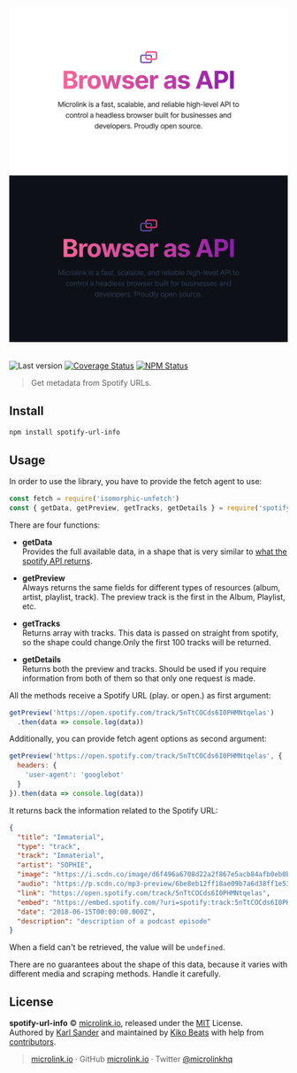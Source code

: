 <div align="center">
  <img src="https://github.com/microlinkhq/cdn/raw/master/dist/logo/banner.png#gh-light-mode-only" alt="microlink logo">
  <img src="https://github.com/microlinkhq/cdn/raw/master/dist/logo/banner-dark.png#gh-dark-mode-only" alt="microlink logo">
  <br>
  <br>
</div>

![Last version](https://img.shields.io/github/tag/microlinkhq/spotify-url-info.svg?style=flat-square)
[![Coverage Status](https://img.shields.io/coveralls/microlinkhq/spotify-url-info.svg?style=flat-square)](https://coveralls.io/github/microlinkhq/spotify.url-info)
[![NPM Status](https://img.shields.io/npm/dm/spotify-url-info.svg?style=flat-square)](https://www.npmjs.org/package/spotify-url-info)

> Get metadata from Spotify URLs.

## Install

```bash
npm install spotify-url-info
```

## Usage

In order to use the library, you have to provide the fetch agent to use:

```js
const fetch = require('isomorphic-unfetch')
const { getData, getPreview, getTracks, getDetails } = require('spotify-url-info')(fetch)
```

There are four functions:

- **getData**<br/>
Provides the full available data, in a shape that is very similar to [what the spotify API returns](https://developer.spotify.com/documentation/web-api/reference/object-model/).

- **getPreview** <br/>
Always returns the same fields for different types of resources (album, artist, playlist, track). The preview track is the first in the Album, Playlist, etc.

- **getTracks** <br/>
Returns array with tracks. This data is passed on straight from spotify, so the shape could change.Only the first 100 tracks will be returned.

- **getDetails** <br/>
  Returns both the preview and tracks. Should be used if you require information from both of them so that only one request is made.

All the methods receive a Spotify URL (play. or open.) as first argument:

```js
getPreview('https://open.spotify.com/track/5nTtCOCds6I0PHMNtqelas')
  .then(data => console.log(data))
```

Additionally, you can provide fetch agent options as second argument:

```js
getPreview('https://open.spotify.com/track/5nTtCOCds6I0PHMNtqelas', {
  headers: {
    'user-agent': 'googlebot'
  }
}).then(data => console.log(data))
```

It returns back the information related to the Spotify URL:

```json
{
  "title": "Immaterial",
  "type": "track",
  "track": "Immaterial",
  "artist": "SOPHIE",
  "image": "https://i.scdn.co/image/d6f496a6708d22a2f867e5acb84afb0eb0b07bc1",
  "audio": "https://p.scdn.co/mp3-preview/6be8eb12ff18ae09b7a6d38ff1e5327fd128a74e?cid=162b7dc01f3a4a2ca32ed3cec83d1e02",
  "link": "https://open.spotify.com/track/5nTtCOCds6I0PHMNtqelas",
  "embed": "https://embed.spotify.com/?uri=spotify:track:5nTtCOCds6I0PHMNtqelas",
  "date": "2018-06-15T00:00:00.000Z",
  "description": "description of a podcast episode"
}
```

When a field can't be retrieved, the value will be `undefined`.

There are no guarantees about the shape of this data, because it varies with different media and scraping methods. Handle it carefully.

## License

**spotify-url-info** © [microlink.io](https://microlink.io), released under the [MIT](https://github.com/microlinkhq/spotify-url-info/blob/master/LICENSE.md) License.<br>
Authored by [Karl Sander](https://github.com/karlsander) and maintained by [Kiko Beats](https://kikobeats.com) with help from [contributors](https://github.com/microlinkhq/spotify-url-info/contributors).

> [microlink.io](https://microlink.io) · GitHub [microlink.io](https://github.com/microlinkhq) · Twitter [@microlinkhq](https://twitter.com/microlinkhq)
